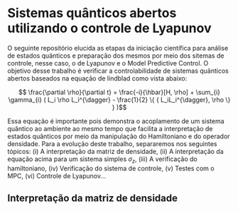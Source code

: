 # Sistemas quânticos abertos utilizando o controle de Lyapunov

O seguinte repositório elucida as etapas da iniciação científica para análise de estados quânticos e preparação dos mesmos por meio dos sitemas de controle, nesse caso, o de Lyapunov e o Model Predictive Control. O objetivo desse trabalho é verificar a controlabilidade de sistemas quãnticos abertos baseados na equação de lindblad como vista abaixo:

$$ \frac{\partial \rho}{\partial t} = \frac{-i}{\hbar}[H, \rho] + \sum_{i} \gamma_{i} ( L_i \rho L_i^{\dagger} - \frac{1}{2} \{ { L_iL_i^{\dagger}, \rho \} } )$$

Essa equação é importante pois demonstra o acoplamento de um sistema quântico ao ambiente ao mesmo tempo que facilita a interpretação de estados quânticos por meio da manipulação do Hamiltoniano e do operador densidade. Para a evolução deste trabalho, separaremos nos seguintes tópicos: (i) A interpretação da matriz de densidade, (ii) A interpretação da equação acima para um sistema simples $\sigma_z$, (iii) A verificação do hamiltoniano, (iv) Verificação do sistema de controle, (v) Testes com o MPC, (vi) Controle de Lyapunov...

## Interpretação da matriz de densidade
